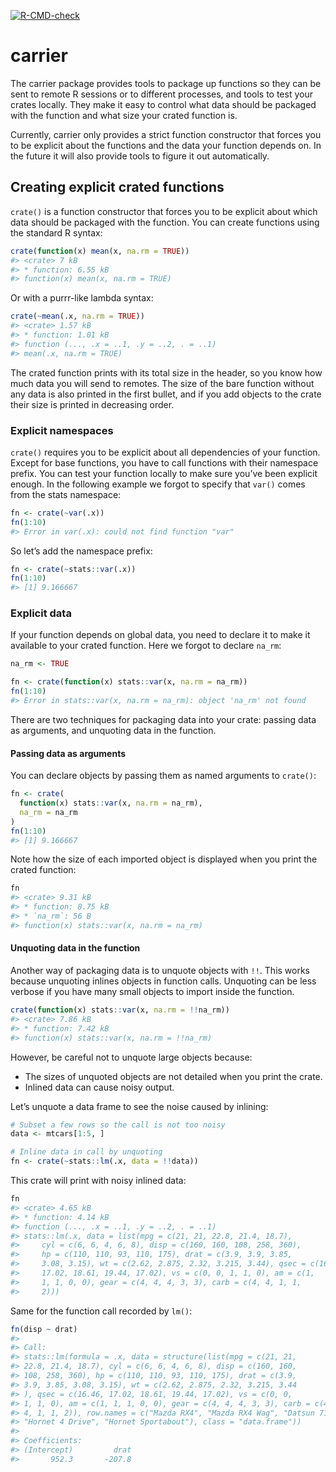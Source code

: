
<!-- badges: start -->

[![R-CMD-check](https://github.com/r-lib/external/actions/workflows/R-CMD-check.yaml/badge.svg)](https://github.com/r-lib/external/actions/workflows/R-CMD-check.yaml)
<!-- badges: end -->

# carrier

The carrier package provides tools to package up functions so they can
be sent to remote R sessions or to different processes, and tools to
test your crates locally. They make it easy to control what data should
be packaged with the function and what size your crated function is.

Currently, carrier only provides a strict function constructor that
forces you to be explicit about the functions and the data your function
depends on. In the future it will also provide tools to figure it out
automatically.

## Creating explicit crated functions

`crate()` is a function constructor that forces you to be explicit about
which data should be packaged with the function. You can create
functions using the standard R syntax:

``` r
crate(function(x) mean(x, na.rm = TRUE))
#> <crate> 7 kB
#> * function: 6.55 kB
#> function(x) mean(x, na.rm = TRUE)
```

Or with a purrr-like lambda syntax:

``` r
crate(~mean(.x, na.rm = TRUE))
#> <crate> 1.57 kB
#> * function: 1.01 kB
#> function (..., .x = ..1, .y = ..2, . = ..1) 
#> mean(.x, na.rm = TRUE)
```

The crated function prints with its total size in the header, so you
know how much data you will send to remotes. The size of the bare
function without any data is also printed in the first bullet, and if
you add objects to the crate their size is printed in decreasing order.

### Explicit namespaces

`crate()` requires you to be explicit about all dependencies of your
function. Except for base functions, you have to call functions with
their namespace prefix. You can test your function locally to make sure
you’ve been explicit enough. In the following example we forgot to
specify that `var()` comes from the stats namespace:

``` r
fn <- crate(~var(.x))
fn(1:10)
#> Error in var(.x): could not find function "var"
```

So let’s add the namespace prefix:

``` r
fn <- crate(~stats::var(.x))
fn(1:10)
#> [1] 9.166667
```

### Explicit data

If your function depends on global data, you need to declare it to make
it available to your crated function. Here we forgot to declare `na_rm`:

``` r
na_rm <- TRUE

fn <- crate(function(x) stats::var(x, na.rm = na_rm))
fn(1:10)
#> Error in stats::var(x, na.rm = na_rm): object 'na_rm' not found
```

There are two techniques for packaging data into your crate: passing
data as arguments, and unquoting data in the function.

#### Passing data as arguments

You can declare objects by passing them as named arguments to `crate()`:

``` r
fn <- crate(
  function(x) stats::var(x, na.rm = na_rm),
  na_rm = na_rm
)
fn(1:10)
#> [1] 9.166667
```

Note how the size of each imported object is displayed when you print
the crated function:

``` r
fn
#> <crate> 9.31 kB
#> * function: 8.75 kB
#> * `na_rm`: 56 B
#> function(x) stats::var(x, na.rm = na_rm)
```

#### Unquoting data in the function

Another way of packaging data is to unquote objects with `!!`. This
works because unquoting inlines objects in function calls. Unquoting can
be less verbose if you have many small objects to import inside the
function.

``` r
crate(function(x) stats::var(x, na.rm = !!na_rm))
#> <crate> 7.86 kB
#> * function: 7.42 kB
#> function(x) stats::var(x, na.rm = !!na_rm)
```

However, be careful not to unquote large objects because:

-   The sizes of unquoted objects are not detailed when you print the
    crate.
-   Inlined data can cause noisy output.

Let’s unquote a data frame to see the noise caused by inlining:

``` r
# Subset a few rows so the call is not too noisy
data <- mtcars[1:5, ]

# Inline data in call by unquoting
fn <- crate(~stats::lm(.x, data = !!data))
```

This crate will print with noisy inlined data:

``` r
fn
#> <crate> 4.65 kB
#> * function: 4.14 kB
#> function (..., .x = ..1, .y = ..2, . = ..1) 
#> stats::lm(.x, data = list(mpg = c(21, 21, 22.8, 21.4, 18.7), 
#>     cyl = c(6, 6, 4, 6, 8), disp = c(160, 160, 108, 258, 360), 
#>     hp = c(110, 110, 93, 110, 175), drat = c(3.9, 3.9, 3.85, 
#>     3.08, 3.15), wt = c(2.62, 2.875, 2.32, 3.215, 3.44), qsec = c(16.46, 
#>     17.02, 18.61, 19.44, 17.02), vs = c(0, 0, 1, 1, 0), am = c(1, 
#>     1, 1, 0, 0), gear = c(4, 4, 4, 3, 3), carb = c(4, 4, 1, 1, 
#>     2)))
```

Same for the function call recorded by `lm()`:

``` r
fn(disp ~ drat)
#> 
#> Call:
#> stats::lm(formula = .x, data = structure(list(mpg = c(21, 21, 
#> 22.8, 21.4, 18.7), cyl = c(6, 6, 4, 6, 8), disp = c(160, 160, 
#> 108, 258, 360), hp = c(110, 110, 93, 110, 175), drat = c(3.9, 
#> 3.9, 3.85, 3.08, 3.15), wt = c(2.62, 2.875, 2.32, 3.215, 3.44
#> ), qsec = c(16.46, 17.02, 18.61, 19.44, 17.02), vs = c(0, 0, 
#> 1, 1, 0), am = c(1, 1, 1, 0, 0), gear = c(4, 4, 4, 3, 3), carb = c(4, 
#> 4, 1, 1, 2)), row.names = c("Mazda RX4", "Mazda RX4 Wag", "Datsun 710", 
#> "Hornet 4 Drive", "Hornet Sportabout"), class = "data.frame"))
#> 
#> Coefficients:
#> (Intercept)         drat  
#>       952.3       -207.8
```
